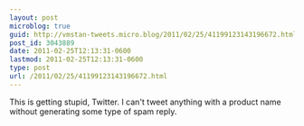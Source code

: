 ```yaml
---
layout: post
microblog: true
guid: http://vmstan-tweets.micro.blog/2011/02/25/41199123143196672.html
post_id: 3043889
date: 2011-02-25T12:13:31-0600
lastmod: 2011-02-25T12:13:31-0600
type: post
url: /2011/02/25/41199123143196672.html
---
```

This is getting stupid, Twitter. I can't tweet anything with a product name without generating some type of spam reply.
